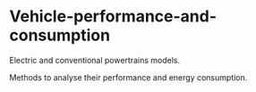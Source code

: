 # Vehicle-performance-and-consumption
Electric and conventional powertrains models.

Methods to analyse their performance and energy consumption.
